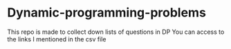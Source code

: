 # Dynamic-programming-problems
This repo is made to collect down lists of questions in DP 
You can access to the links I mentioned in the csv file
